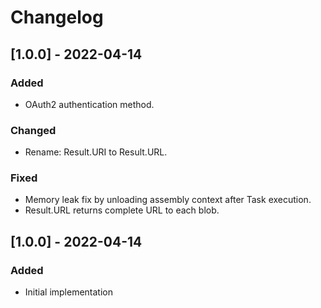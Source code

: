 # Changelog

## [1.0.0] - 2022-04-14
### Added
- OAuth2 authentication method.

### Changed
- Rename: Result.URI to Result.URL.

### Fixed
- Memory leak fix by unloading assembly context after Task execution.
- Result.URL returns complete URL to each blob.

## [1.0.0] - 2022-04-14
### Added
- Initial implementation